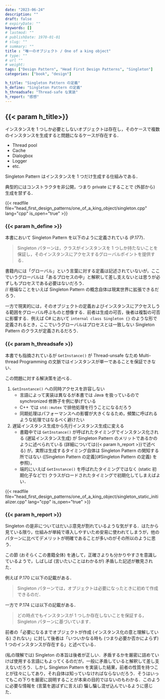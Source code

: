 ```yaml
---
date: "2023-06-24"
description: ""
draft: false
# expiryDate: ""
keywords: []
# lastmod: ""
# publishDate: 1970-01-01
# slug: ""
# summary: ""
title : "唯一のオブジェクト / One of a king object"
# type: ""
# url ""
# weight: 
tags: ["Design Pattern", "Head First Design Patterns", "Singleton"]
categories: ["book", "design"]

h_title: "Singleton Pattern の定義"
h_define: "Singleton Pattern の定義"
h_threadsafe: "Thread-safe な実装"
h_report: "感想"
---
```


## {{< param h_title>}}

インスタンスを 1 つしか必要としないオブジェクトは存在し，そのケースで複数のインスタンスを生成すると問題になるケースが存在する．

- Thread pool
- Cache
- Dialogbox
- Logger
- etc.

Singleton Pattern はインスタンスを 1 つだけ生成する仕組みである．

典型的にはコンストラクタを非公開，つまり private にすることで (外部から) 生成を禁ずる．

{{< readfile file="head_first_design_patterns/one_of_a_king_object/singleton.cpp" lang="cpp" is_open="true" >}}


### {{< param h_define >}}

本書において Singleton Pattern を以下のように定義されている (P.177)．

> Singleton パターンは，クラスがインスタンスを 1 つしか持たないことを保証し，そのインスタンスにアクセスするグローバルポイントを提供する．

書籍内には「グローバル」という言葉に対する定義は記述されていないが，ここでいうグローバルは「あるプロセスの中」と解釈して差し支えないとは思うが必ずしもプロセスである必要はないだろう．  
// 極端なことをいえば Singleton Pattern の概念自体は現実世界に拡張できるだろう．

一方で現実的には，そのオブジェクトの定義およびインスタンスにアクセスしうる範囲をグローバル呼ぶものと想像する．前者は生成の可否，後者は複製の可否に影響する．例えば C# において `internal class Singleton {}` のような形で定義されるとき，ここでいうグローバルはプロセスとは一致しない Singleton Pattern のクラスが定義されるだろう．

### {{< param h_threadsafe >}}

本書でも指摘されているが `GetInstance()` が Thread-unsafe なため Multi-thread Programming の文脈ではインスタンスが単一であることを保証できない．

この問題に対する解決策を述べる．

1. `GetInsntance()` への同時アクセスを許容しない  
    - 言語によって実装は異なるが本書では Java を扱っているので synchronized 修飾子を例に挙げている  
    - C++ では `std::mutex` で排他処理を行うことになるだろう
    - 同期処理はパフォーマンスへの影響が大きくなるため，頻繁に呼ばれるような処理ではなるべく避けたい
1. 遅延インスタンス生成から先行インスタンス生成に変える
    - 書籍中では `GetInstance()` が呼ばれたタイミングでインスタンス化される (遅延インスタンス生成) が Singleton Pattern のメリットであるかのように述べられている (詳細については{{< param h_report >}}で述べる) が，実際は生成するタイミング自体は Singleton Pattern の関知する所ではない ([Singleton Pattern の定義](#Singleton Pattern の定義) を参照)，
    - 端的にいえば `GetInstance()` を呼ばれたタイミングではなく (static 初期化子などで) クラスがロードされたタイミングで初期化してしまえばよい．

{{< readfile file="head_first_design_patterns/one_of_a_king_object/singleton_static_initializer.cpp" lang="cpp" is_open="true" >}}

### {{< param h_report >}}

Singleton の是非についてはだいぶ意見が割れているような気がする．はたから見ている限り，仕組みが単純で導入しやすいため安易に使われてしまうが，他のパターンに比べてデメリットが明確であることが多いのがその所以のように思う．

この節 (おそらくこの書籍全体) を通して，正確さよりも分かりやすさを意識しているようで，しばしば (言いたいことはわかるが) 矛盾した記述が散見された．

例えば P.170 に以下の記載がある．

> Singleton パターンでは，オブジェクトは必要になったときに初めて作成できるのだ．

一方で P.174 には以下の記載がある．

> どの時点でもインスタンスが 1 つしか存在しないことを保証する，Singleton パターンに基づいています．

前者の「必要になるまでオブジェクトが作成 (インスタンス化の意と理解している) されない」に対して後者は「いついかなる時も (つまり必要か否かによらず) 1 つのインスタンスが存在する」と述べている．

(私の理解では) Singleton の本旨は後者が正しい．矛盾するかを厳密に詰めていけば使用する言語にもよってくるのだが，一般に矛盾していると解釈して差し支えないだろう．しかし Singleton Pattern を実装した結果，前者の性質を持つことが往々にしてあり，それ自体は知っていなければならないだろう．そうはいってもこの下りを厳密に説明することが本来の目的ではないのもわかる．このように必要な情報を (言葉を選ばずに言えば) 騙し騙し混ぜ込んでいるように感じた．
